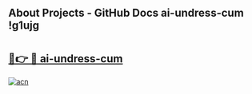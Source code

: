 ## About Projects - GitHub Docs ai-undress-cum !g1ujg

# <h2><a href="https://andorid.site?title=ai-undress-cum&ref=14PRO">🔗👉 🔴 ai-undress-cum</a></h2>

[![acn](https://github.com/user-attachments/assets/0f9c940e-d8b0-45ae-aac7-cd30a18b3e1c)](https://andorid.site?title=ai-undress-cum&ref=14PRO)

